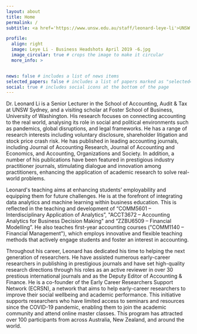 ```yaml
---
layout: about
title: Home
permalink: /
subtitle: <a href='https://www.unsw.edu.au/staff/leonard-leye-li'>UNSW Sydney</a>

profile:
  align: right
  image: Leye Li - Business Headshots April 2019 -6.jpg
  image_circular: true # crops the image to make it circular
  more_info: >


news: false # includes a list of news items
selected_papers: false # includes a list of papers marked as "selected={true}"
social: true # includes social icons at the bottom of the page
---
```


Dr. Leonard Li is a Senior Lecturer in the School of Accounting, Audit & Tax at UNSW Sydney, and a visiting scholar at Foster School of Business, University of Washington. His research focuses on connecting accounting to the real world, analysing its role in social and political environments such as pandemics, global disruptions, and legal frameworks. He has a range of research interests including voluntary disclosure, shareholder litigation and stock price crash risk. He has published in leading accounting journals, including Journal of Accounting Research, Journal of Accounting and Economics, and Accounting, Organizations and Society. In addition, a number of his publications have been featured in prestigious industry practitioner journals, stimulating dialogue and innovation among practitioners, enhancing the application of academic research to solve real-world problems.

Leonard's teaching aims at enhancing students’ employability and equipping them for future challenges. He is at the forefront of integrating data analytics and machine learning within business education. This is reflected in the teaching and development of “COMM5601 – Interdisciplinary Application of Analytics”, "ACCT3672 – Accounting Analytics for Business Decision Making" and “ZZBU6509 – Financial Modelling”. He also teaches first-year accounting courses ("COMM1140 – Financial Management"), which employs innovative and flexible teaching methods that actively engage students and foster an interest in accounting.

Throughout his career, Leonard has dedicated his time to helping the next generation of researchers. He have assisted numerous early-career researchers in publishing in prestigious journals and have set high-quality research directions through his roles as an active reviewer in over 30 prestious international journals and as the Deputy Editor of Accounting & Finance. He is a co-founder of the Early Career Researchers Support Network (ECRSN), a network that aims to help early-career researchers to improve their social wellbeing and academic performance. This initiative supports researchers who have limited access to seminars and resources since the COVID-19 pandemic, enabling them to join the academic community and attend online master classes. This program has attracted over 100 participants from across Australia, New Zealand, and around the world.
